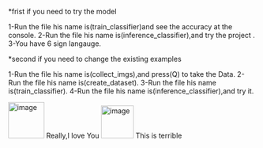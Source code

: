*frist if you need to try the model

1-Run the file his name is(train_classifier)and see the accuracy at the console.
2-Run the file his name is(inference_classifier),and try the project .
3-You have 6 sign langauge.


*second if you need to change the existing examples

1-Run the file his name is(collect_imgs),and press(Q) to take the Data.
2-Run the file his name is(create_dataset).
3-Run the file his name is(train_classifier).
4-Run the file his name is(inference_classifier),and try it.


<img width="73" alt="image" src="https://github.com/MohamedMohsen23/Sign-language/assets/116019561/cf12b215-c67f-4022-af89-9a1701d23cbd">
Really,I love You


<img width="66" alt="image" src="https://github.com/MohamedMohsen23/Sign-language/assets/116019561/376336a0-fb38-4371-9250-c21c74032911">
This is terrible
                          

